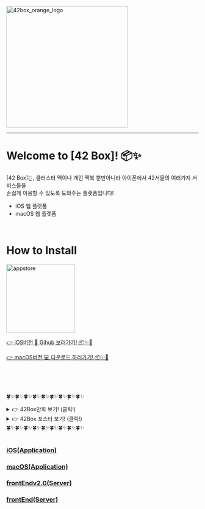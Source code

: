 <br/>

<img width="318" alt="42box_orange_logo" src="https://user-images.githubusercontent.com/67938113/226243235-89eb97f2-c48f-4db9-bf34-c38231ed37eb.png">

---

# Welcome to [42 Box]! 📦✨
[42 Box]는, 클러스터 맥이나 개인 맥북 뿐만아니라 아이폰에서 42서울의 여러가지 서비스들을 <br/>
손쉽게 이용할 수 있도록 도와주는 플랫폼입니다!

- iOS 웹 플랫폼
- macOS 웹 플랫폼

<br/>

# How to Install
<a href="https://user-images.githubusercontent.com/67938113/226243235-89eb97f2-c48f-4db9-bf34-c38231ed37eb.png" target="_blank">
  <img width="180" alt="appstore" src="https://user-images.githubusercontent.com/55099365/196023806-5eb7be0f-c7cf-4661-bb39-35a15146c33a.png">
</a>

[👉 iOS버전 📱 Gihub 보러가기! 📦✨🦊](https://github.com/42Box/iOS)


[👉 macOS버전 💻 다운로드 하러가기! 📦✨🦊](https://github.com/42Box/macOS/blob/main/README.md#how-to-execute-)

<br/>
<br/>
<br/>

🍀✨🍀✨🍀✨🍀✨🍀✨🍀✨🍀✨🍀✨🍀✨
<details>
<summary> 👉 42Box만화 보기! (클릭!)</summary>
<div markdown="1">

<img width="1057" alt="cut1" src="https://user-images.githubusercontent.com/67938113/226241928-cf09adee-f87f-4b0b-a226-1cfcab09396f.png">
<br/><br/>
<img width="1020" alt="cut2" src="https://user-images.githubusercontent.com/67938113/226242519-02ba3ccd-0b4f-4fff-a4a7-4f6824c8adae.png">
<br/><br/>
<img width="1200" alt="cut4" src="https://user-images.githubusercontent.com/67938113/226242834-6c3c53e6-005f-43e4-b4a2-dd4b2b97e0db.png">
<br/><br/>

</div>
</details>

<details>
<summary> 👉 42Box 포스터 보기! (클릭!)</summary>
<div markdown="1">
<img src="https://user-images.githubusercontent.com/85754295/226231848-a088ed35-afe0-4414-b704-125a48f3f816.png">

</div>
</details>
🍀✨🍀✨🍀✨🍀✨🍀✨🍀✨🍀✨🍀✨🍀✨

<br/>
<br/>

### [iOS(Application)](https://github.com/42Box/iOS)
### [macOS(Application)](https://github.com/42Box/macOS)
### [frontEndv2.0(Server)](https://github.com/42Box/front-end2.0)
### [frontEnd(Server)](https://github.com/42Box/front-end)

